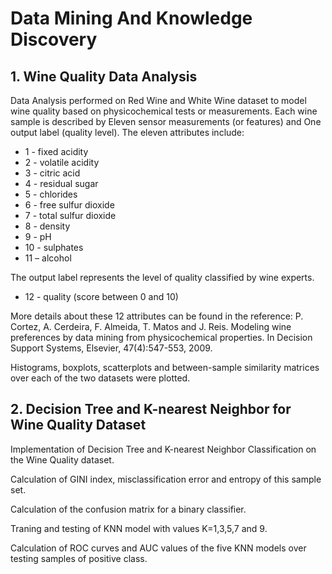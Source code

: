 # Data Mining And Knowledge Discovery
 
## 1. Wine Quality Data Analysis

Data Analysis performed on Red Wine and White Wine dataset to model wine quality based on physicochemical tests or measurements. Each wine sample is described by Eleven sensor measurements (or features) and One output label (quality level). The eleven attributes include: 
  * 1 - fixed acidity
  * 2 - volatile acidity
  * 3 - citric acid
  * 4 - residual sugar
  * 5 - chlorides
  * 6 - free sulfur dioxide
  * 7 - total sulfur dioxide
  * 8 - density
  * 9 - pH
  * 10 - sulphates
  * 11 – alcohol
 
 The output label represents the level of quality classified by wine experts. 
   * 12 - quality (score between 0 and 10)

More details about these 12 attributes can be found in the reference: P. Cortez, A. Cerdeira, F. Almeida, T. Matos and J. Reis. Modeling wine preferences by data mining from physicochemical properties. In Decision Support Systems, Elsevier, 47(4):547-553, 2009.

Histograms, boxplots, scatterplots and between-sample similarity matrices over each of the two datasets were plotted. 

## 2. Decision Tree and K-nearest Neighbor for Wine Quality Dataset

Implementation of Decision Tree and K-nearest Neighbor Classification on the Wine Quality dataset.

Calculation of GINI index, misclassification error and entropy of this sample set.

Calculation of the confusion matrix for a binary classifier.

Traning and testing of KNN model with values K=1,3,5,7 and 9. 

Calculation of ROC curves and AUC values of the five KNN models over testing samples of positive class. 
